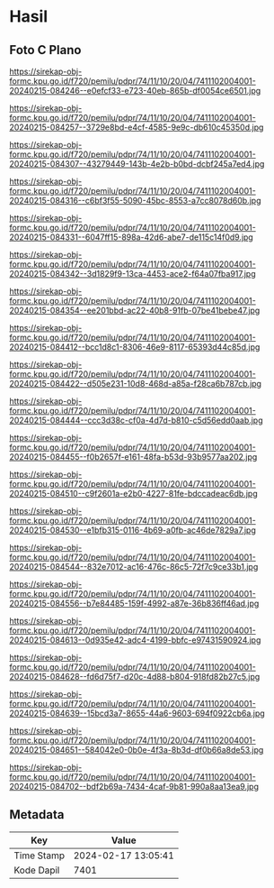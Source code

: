 # Hasil

## Foto C Plano

https://sirekap-obj-formc.kpu.go.id/f720/pemilu/pdpr/74/11/10/20/04/7411102004001-20240215-084246--e0efcf33-e723-40eb-865b-df0054ce6501.jpg

https://sirekap-obj-formc.kpu.go.id/f720/pemilu/pdpr/74/11/10/20/04/7411102004001-20240215-084257--3729e8bd-e4cf-4585-9e9c-db610c45350d.jpg

https://sirekap-obj-formc.kpu.go.id/f720/pemilu/pdpr/74/11/10/20/04/7411102004001-20240215-084307--43279449-143b-4e2b-b0bd-dcbf245a7ed4.jpg

https://sirekap-obj-formc.kpu.go.id/f720/pemilu/pdpr/74/11/10/20/04/7411102004001-20240215-084316--c6bf3f55-5090-45bc-8553-a7cc8078d60b.jpg

https://sirekap-obj-formc.kpu.go.id/f720/pemilu/pdpr/74/11/10/20/04/7411102004001-20240215-084331--6047ff15-898a-42d6-abe7-de115c14f0d9.jpg

https://sirekap-obj-formc.kpu.go.id/f720/pemilu/pdpr/74/11/10/20/04/7411102004001-20240215-084342--3d1829f9-13ca-4453-ace2-f64a07fba917.jpg

https://sirekap-obj-formc.kpu.go.id/f720/pemilu/pdpr/74/11/10/20/04/7411102004001-20240215-084354--ee201bbd-ac22-40b8-91fb-07be41bebe47.jpg

https://sirekap-obj-formc.kpu.go.id/f720/pemilu/pdpr/74/11/10/20/04/7411102004001-20240215-084412--bcc1d8c1-8306-46e9-8117-65393d44c85d.jpg

https://sirekap-obj-formc.kpu.go.id/f720/pemilu/pdpr/74/11/10/20/04/7411102004001-20240215-084422--d505e231-10d8-468d-a85a-f28ca6b787cb.jpg

https://sirekap-obj-formc.kpu.go.id/f720/pemilu/pdpr/74/11/10/20/04/7411102004001-20240215-084444--ccc3d38c-cf0a-4d7d-b810-c5d56edd0aab.jpg

https://sirekap-obj-formc.kpu.go.id/f720/pemilu/pdpr/74/11/10/20/04/7411102004001-20240215-084455--f0b2657f-e161-48fa-b53d-93b9577aa202.jpg

https://sirekap-obj-formc.kpu.go.id/f720/pemilu/pdpr/74/11/10/20/04/7411102004001-20240215-084510--c9f2601a-e2b0-4227-81fe-bdccadeac6db.jpg

https://sirekap-obj-formc.kpu.go.id/f720/pemilu/pdpr/74/11/10/20/04/7411102004001-20240215-084530--e1bfb315-0116-4b69-a0fb-ac46de7829a7.jpg

https://sirekap-obj-formc.kpu.go.id/f720/pemilu/pdpr/74/11/10/20/04/7411102004001-20240215-084544--832e7012-ac16-476c-86c5-72f7c9ce33b1.jpg

https://sirekap-obj-formc.kpu.go.id/f720/pemilu/pdpr/74/11/10/20/04/7411102004001-20240215-084556--b7e84485-159f-4992-a87e-36b836ff46ad.jpg

https://sirekap-obj-formc.kpu.go.id/f720/pemilu/pdpr/74/11/10/20/04/7411102004001-20240215-084613--0d935e42-adc4-4199-bbfc-e97431590924.jpg

https://sirekap-obj-formc.kpu.go.id/f720/pemilu/pdpr/74/11/10/20/04/7411102004001-20240215-084628--fd6d75f7-d20c-4d88-b804-918fd82b27c5.jpg

https://sirekap-obj-formc.kpu.go.id/f720/pemilu/pdpr/74/11/10/20/04/7411102004001-20240215-084639--15bcd3a7-8655-44a6-9603-694f0922cb6a.jpg

https://sirekap-obj-formc.kpu.go.id/f720/pemilu/pdpr/74/11/10/20/04/7411102004001-20240215-084651--584042e0-0b0e-4f3a-8b3d-df0b66a8de53.jpg

https://sirekap-obj-formc.kpu.go.id/f720/pemilu/pdpr/74/11/10/20/04/7411102004001-20240215-084702--bdf2b69a-7434-4caf-9b81-990a8aa13ea9.jpg


## Metadata

| Key        | Value               |
| ---------- | ------------------- |
| Time Stamp | 2024-02-17 13:05:41 |
| Kode Dapil | 7401                |



